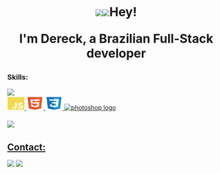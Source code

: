 <h1 align="center"><img src="https://em-content.zobj.net/source/animated-noto-color-emoji/356/waving-hand_1f44b.gif" width="35px"><img src="https://em-content.zobj.net/source/animated-noto-color-emoji/356/slightly-smiling-face_1f642.gif" width="55px">Hey!

<p align="center">I'm Dereck,<strong> a Brazilian Full-Stack developer</strong></p> 

### Skills:
  <div display="flex" align="left"> 
   <a href="https://github.com/Dereckye"> 
   <img height="180em" src="https://github-readme-stats.vercel.app/api?username=Dereckye&show_icons=true&theme=dark&include_all_commits=true&count_private=true"/></div>
        
  <div align="left">
 <img alt="Js" height="30" width="40" src="https://raw.githubusercontent.com/devicons/devicon/master/icons/javascript/javascript-plain.svg">
 <img alt="HTML" height="30" width="40" src="https://raw.githubusercontent.com/devicons/devicon/master/icons/html5/html5-original.svg">
 <img alt="CSS" height="30" width="40" src="https://raw.githubusercontent.com/devicons/devicon/master/icons/css3/css3-original.svg">
 <img src="https://cdn.jsdelivr.net/gh/devicons/devicon/icons/photoshop/photoshop-plain.svg" height="30" width="42" alt="photoshop logo"  />
</div>

###

<div align="left"><img src="https://github-readme-stats.vercel.app/api/top-langs?username=Dereckye&count_private=true&show_icons=true&theme=dark" width="350"/>
</div>

## Contact:

<p align="left">
 <a href = "dereckluizs@gmail.com"><img src="https://img.shields.io/badge/-Gmail-%23333?style=for-the-badge&logo=gmail&logoColor=white" target="_blank"></a>
 <a href="https://www.linkedin.com/in/dereck-luiz-dos-santos" target="_blank"><img src="https://img.shields.io/badge/-LinkedIn-%230077B5?style=for-the-badge&logo=linkedin&logoColor=white" target="_blank"></a>
</p>

